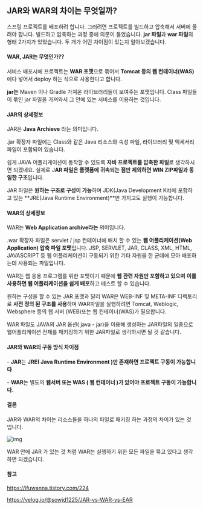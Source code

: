 ## JAR와 WAR의 차이는 무엇일까? 

스프링 프로젝트를 배포하려 합니다. 그러려면 프로젝트를 빌드하고 압축해서 서버에 올려야 합니다. 빌드하고 압축하는 과정 중에 의문이 들었습니다. **jar 파일**과 **war 파일**의 형태 2가지가 있었습니다. 두 개가 어떤 차이점이 있는지 알아보겠습니다.

 

#### WAR, JAR는 무엇인가??

서비스 배포시에 프로젝트는 **WAR 포맷**으로 묶어서 **Tomcat 등의 웹 컨테이너(WAS)** 에다 넣어서 deploy 하는 식으로 사용한다고 합니다. 

**jar는** Maven 이나 Gradle 가져온 라이브러리들이 보여주는 포맷입니다. Class 파일들이 묶인 jar 파일을 가져와서 그 안에 있는 서비스를 이용하는 것입니다.

 

 

#### JAR의 상세정보

JAR은 **Java Archieve** 라는 의미입니다.

.jar 확장자 파일에는 Class와 같은 Java 리소스와 속성 파일, 라이브러리 및 액세서리 파일이 포함되어 있습니다. 

 

쉽게 JAVA 어플리케이션이 동작할 수 있도록 **자바 프로젝트를 압축한 파일**로 생각하시면 되겠네요. 실제로 J**AR 파일은 플랫폼에 귀속되는 점만 제외하면 WIN ZIP파일과 동일한 구조**입니다.

 

JAR 파일은 **원하는 구조로 구성이 가능**하며 JDK(Java Development Kit)에 포함하고 있는 **JRE(Java Runtime Environment)**만 가지고도 실행이 가능합니다.

 

#### WAR의 상세정보

WAR는 **Web Application archive라는** 의미입니다.

.war 확장자 파일은 servlet / jsp 컨테이너에 배치 할 수 있는 **웹 어플리케이션(Web Application) 압축 파일 포맷**입니다. JSP, SERVLET, JAR, CLASS, XML, HTML, JAVASCRIPT 등 웹 어플리케이션이 구동되기 위한 기타 자원을 한 군데에 모아 배포하는데 사용되는 파일입니다.

 

WAR는 웹 응용 프로그램를 위한 포맷이기 때문에 **웹 관련 자원만 포함하고 있으며** **이를 사용하면 웹 어플리케이션을 쉽게 배포**하고 테스트 할 수 있습니다.

 

원하는 구성을 할 수 있는 JAR 포맷과 달리 WAR은 WEB-INF 및 META-INF 디렉토리로 **사전 정의 된 구조를 사용**하며 WAR파일을 실행하려면 Tomcat, Weblogic, Websphere 등의 웹 서버 (WEB)또는 웹 컨테이너(WAS)가 필요합니다.

 

WAR 파일도 JAVA의 JAR 옵션( java - jar)을 이용해 생성하는 JAR파일의 일종으로 웹어플리케이션 전체를 패키징하기 위한 JAR파일로 생각하시면 될 것 같습니다.

 

#### JAR와 WAR의 구동 방식 차이점

\- **JAR**는 **JRE( Java Runtime Environment )만 존재하면 프로젝트 구동이 가능합니다**

\- **WAR**는 별도의 **웹서버 또는 WAS ( 웹 컨테이너 )가 있어야 프로젝트 구동이 가능합니다.**

 

#### 결론

JAR와 WAR의 차이는 리소스들을 하나의 파일로 패키징 하는 과정의 차이가 있는 것 입니다.



![img](https://blog.kakaocdn.net/dn/clFlHg/btrH1CbBn3E/3gFhOsKnhIWrgGKvwG7zW0/img.png)



WAR 안에 JAR 가 있는 것 처럼 WAR는 실행하기 위한 모든 파일을 묶고 있다고 생각하면 되겠습니다.

 

#### 참고

https://ifuwanna.tistory.com/224

https://velog.io/@sowjd1225/JAR-vs-WAR-vs-EAR